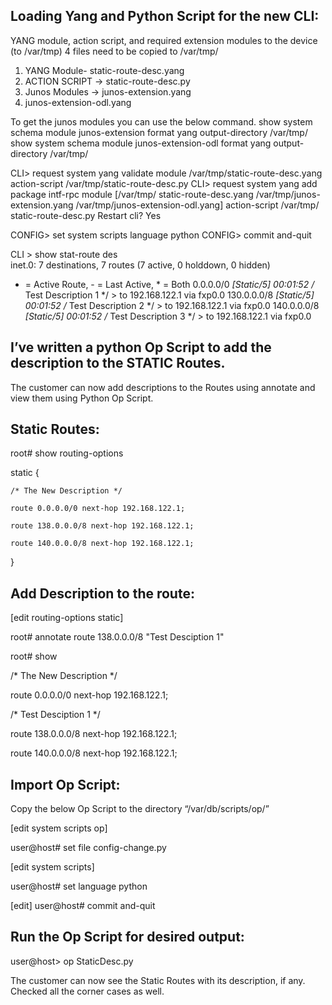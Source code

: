 Loading Yang and Python Script for the new CLI:
----------------------------------------------
 
YANG module, action script, and required extension modules to the device (to /var/tmp)
4 files need to be copied to /var/tmp/ 
1. YANG Module- static-route-desc.yang
2. ACTION SCRIPT -> static-route-desc.py
3. Junos Modules -> junos-extension.yang
4. junos-extension-odl.yang

To get the junos modules you can use the below command.
show system schema module junos-extension format yang output-directory /var/tmp/
show system schema module junos-extension-odl format yang output-directory /var/tmp/

CLI> request system yang validate module /var/tmp/static-route-desc.yang action-script /var/tmp/static-route-desc.py
CLI> request system yang add package intf-rpc module [/var/tmp/ static-route-desc.yang /var/tmp/junos-extension.yang /var/tmp/junos-extension-odl.yang] action-script /var/tmp/ static-route-desc.py
        Restart cli? Yes <enter>

CONFIG> set system scripts language python
CONFIG> commit and-quit

CLI > show stat-route des   
 inet.0: 7 destinations, 7 routes (7 active, 0 holddown, 0 hidden)
+ = Active Route, - = Last Active, * = Both
0.0.0.0/0          *[Static/5] 00:01:52 /* Test Description 1 */
                     > to 192.168.122.1 via fxp0.0
130.0.0.0/8        *[Static/5] 00:01:52 /* Test Description 2 */
                     > to 192.168.122.1 via fxp0.0
140.0.0.0/8        *[Static/5] 00:01:52 /* Test Description 3 */
                     > to 192.168.122.1 via fxp0.0

I’ve written a python Op Script to add the description to the STATIC Routes.
---------------------------------------------------------------------------
 
The customer can now add descriptions to the Routes using annotate and view them using Python Op Script.
 
Static Routes:
-------------
root# show routing-options

static {

    /* The New Description */

    route 0.0.0.0/0 next-hop 192.168.122.1;

    route 138.0.0.0/8 next-hop 192.168.122.1;

    route 140.0.0.0/8 next-hop 192.168.122.1;

}

Add Description to the route:
----------------------------
[edit routing-options static]

root# annotate route 138.0.0.0/8 "Test Desciption 1"

root# show

/* The New Description */

route 0.0.0.0/0 next-hop 192.168.122.1;

/* Test Desciption 1 */

route 138.0.0.0/8 next-hop 192.168.122.1;

route 140.0.0.0/8 next-hop 192.168.122.1;

Import Op Script:
-----------------
Copy the below Op Script to the directory “/var/db/scripts/op/”

[edit system scripts op]

user@host# set file config-change.py

 
[edit system scripts]

user@host# set language python
 
[edit]
user@host# commit and-quit

 
Run the Op Script for desired output:
------------------------------------
user@host> op StaticDesc.py

 
The customer can now see the Static Routes with its description, if any.
Checked all the corner cases as well.
